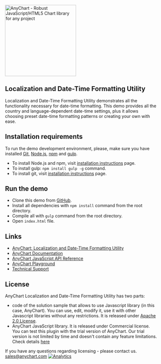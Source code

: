 [<img src="https://cdn.anychart.com/images/logo-transparent-segoe.png?2" width="234px" alt="AnyChart - Robust JavaScript/HTML5 Chart library for any project">](http://www.anychart.com)

## Localization and Date-Time Formatting Utility
Localization and Date-Time Formatting Utility demonstrates all the functionality necessary for date-time formatting.
This demo provides all the country and language-dependent date-time settings, plus it allows choosing preset date-time formatting patterns or creating your own with ease.

## Installation requirements
To run the demo development environment, please, make sure you have installed [Git](https://git-scm.com/), [Node.js](https://nodejs.org/), [npm](https://www.npmjs.com/) and [gulp](http://gulpjs.com/).
* To install Node.js and npm, visit [installation instructions](https://docs.npmjs.com/getting-started/installing-node) page.
* To install gulp: `npm install gulp -g` command.
* To install git, visit [installation instructions](https://git-scm.com/book/en/v1/Getting-Started-Installing-Git) page.

## Run the demo
* Clone this demo from [GitHub](https://github.com/anychart-solutions/localization-demo-v2).
* Install all dependencies with `npm install` command from the root directory.
* Compile all with `gulp` command from the root directory.
* Open `index.html` file.

## Links
* [AnyChart: Localization and Date-Time Formatting Utility](https://www.anychart.com/products/anychart/demos/localization/)
* [AnyChart Documentation](https://docs.anychart.com)
* [AnyChart JavaScript API Reference](https://api.anychart.com)
* [AnyChart Playground](https://playground.anychart.com)
* [Technical Support](https://www.anychart.com/support)

## License
AnyChart Localization and Date-Time Formatting Utility has two parts:
- code of the solution sample that allows to use Javascript library (in this case, AnyChart). You can use, edit, modify it, use it with other Javascript libraries without any restrictions. It is released under [Apache 2.0 License](https://github.com/anychart-solutions/localization-demo-v2/blob/master/LICENSE).
- AnyChart JavaScript library. It is released under Commercial license. You can test this plugin with the trial version of AnyChart. Our trial version is not limited by time and doesn't contain any feature limitations. Check details [here](https://www.anychart.com/buy/)

If you have any questions regarding licensing - please contact us. <sales@anychart.com>
[![Analytics](https://ga-beacon.appspot.com/UA-228820-4/Solutions/localization-demo-v2?pixel&useReferer)](https://github.com/igrigorik/ga-beacon)
